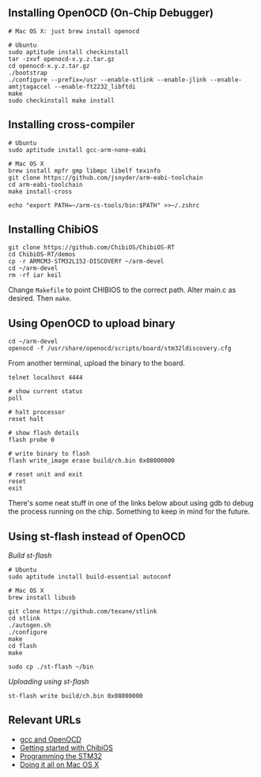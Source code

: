 Installing OpenOCD (On-Chip Debugger)
-------------------------------------

```
# Mac OS X: just brew install openocd
```

```
# Ubuntu
sudo aptitude install checkinstall
tar -zxvf openocd-x.y.z.tar.gz
cd openocd-x.y.z.tar.gz
./bootstrap
./configure --prefix=/usr --enable-stlink --enable-jlink --enable-amtjtagaccel --enable-ft2232_libftdi
make
sudo checkinstall make install
```

Installing cross-compiler
-------------------------

```
# Ubuntu
sudo aptitude install gcc-arm-none-eabi
```

```
# Mac OS X
brew install mpfr gmp libmpc libelf texinfo
git clone https://github.com/jsnyder/arm-eabi-toolchain
cd arm-eabi-toolchain
make install-cross

echo "export PATH=~/arm-cs-tools/bin:$PATH" >>~/.zshrc
```

Installing ChibiOS
---------------

```
git clone https://github.com/ChibiOS/ChibiOS-RT
cd ChibiOS-RT/demos
cp -r ARMCM3-STM32L152-DISCOVERY ~/arm-devel
cd ~/arm-devel
rm -rf iar keil
```

Change `Makefile` to point CHIBIOS to the correct path. Alter main.c as desired. Then `make`.

Using OpenOCD to upload binary
------------------------------

```
cd ~/arm-devel
openocd -f /usr/share/openocd/scripts/board/stm32ldiscovery.cfg
```

From another terminal, upload the binary to the board.

```
telnet localhost 4444

# show current status
poll

# halt processor
reset halt

# show flash details
flash probe 0

# write binary to flash
flash write_image erase build/ch.bin 0x08000000

# reset unit and exit
reset
exit
```

There's some neat stuff in one of the links below about using gdb to debug the process running on the chip. Something to keep in mind for the future.

Using st-flash instead of OpenOCD
--------------------------------- 

*Build st-flash*

```
# Ubuntu
sudo aptitude install build-essential autoconf

# Mac OS X
brew install libusb

git clone https://github.com/texane/stlink
cd stlink
./autogen.sh
./configure
make
cd flash
make

sudo cp ./st-flash ~/bin
```

*Uploading using st-flash*

```
st-flash write build/ch.bin 0x08000000
```

Relevant URLs
-------------

* [gcc and OpenOCD](http://sourcegate.wordpress.com/2012/09/18/getting-started-with-an-stm32l-discovery-with-linux-and-gcc/)
* [Getting started with ChibiOS](http://recursive-labs.com/rtos-guide/hello-world-chibios/)
* [Programming the STM32](http://startingelectronics.com/tutorials/STM32-microcontrollers/programming-STM32-flash-in-Linux/)
* [Doing it all on Mac OS X](http://blog.y3xz.com/blog/2012/10/07/setting-up-an-arm-eabi-toolchain-on-mac-os-x)
